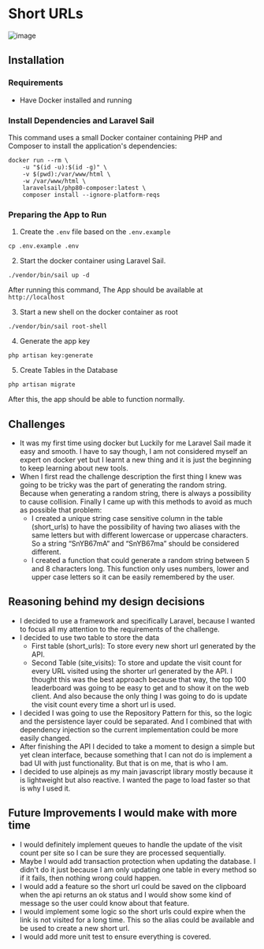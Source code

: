# Short URLs

![image](https://user-images.githubusercontent.com/6256473/140857513-cba8a7f6-1ba6-47e3-9aff-5e42f7f8620e.png)

## Installation
### Requirements
- Have Docker installed and running


### Install Dependencies and Laravel Sail
This command uses a small Docker container containing PHP and Composer to install the application's dependencies:
```
docker run --rm \
    -u "$(id -u):$(id -g)" \
    -v $(pwd):/var/www/html \
    -w /var/www/html \
    laravelsail/php80-composer:latest \
    composer install --ignore-platform-reqs
```

### Preparing the App to Run

1. Create the `.env` file based on the `.env.example`
```
cp .env.example .env
```

2. Start the docker container using Laravel Sail.
```
./vendor/bin/sail up -d
```
After running this command, The App should be available at `http://localhost`

3. Start a new shell on the docker container as root
```
./vendor/bin/sail root-shell
```

4. Generate the app key
```
php artisan key:generate 
```

5. Create Tables in the Database
```
php artisan migrate
```

After this, the app should be able to function normally.

## Challenges
- It was my first time using docker but Luckily for me Laravel Sail made it easy and smooth. I have to say though, I am not considered myself an expert on docker yet but I learnt  a new thing and  it is just the beginning to keep learning about new tools.
- When I first read the challenge description the first thing I knew was going to be tricky was the part of generating the random string. Because when generating a random string, there is always a possibility to cause collision. Finally I came up with this methods to avoid as much as possible that problem:
  - I created a unique string case sensitive column in the table (short_urls) to have the possibility of having two aliases with the same letters but with different lowercase or uppercase characters. So a string “SnYB67mA” and “SnYB67ma” should be considered different.
  - I created a function that could generate a random string between 5 and 8 characters long. This function only uses numbers, lower and upper case letters so it can be easily remembered by the user.


## Reasoning behind my design decisions
- I decided to use a framework and specifically Laravel, because I wanted to focus all my attention to the requirements of the challenge.
- I decided to use two table to store the data
    - First table (short_urls): To store every new short url generated by the API.
    - Second Table (site_visits): To store and update the visit count for every URL visited using the shorter url generated by the API. I thought this was the best approach because that way, the top 100 leaderboard was going to be easy to get and to show it on the web client. And also because the only thing I was going to do is update the visit count every time a short url is used.
- I decided I was going to use the Repository Pattern for this, so the logic and the persistence layer could be separated. And I combined that with dependency injection so the current implementation could be more easily changed.
- After finishing the API I decided to take a moment to design a simple but yet clean interface, because something that I can not do is implement a bad UI with just functionality. But that is on me, that is who I am.
- I decided to use alpinejs as my main javascript library mostly because it is lightweight but also reactive. I wanted the page to load faster so that is why I used it.

## Future Improvements I would make with more time

- I would definitely implement queues to handle the update of the visit count per site so I can be sure they are processed sequentially.
- Maybe I would add transaction protection when updating the database. I didn't do it just because I am only updating one table in every method so if it fails, then nothing wrong could happen.
- I would add a feature so the short url could be saved on the clipboard when the api returns an ok status and I would show some kind of message so the user could know about that feature.
- I would implement some logic so the short urls could expire when the link is not visited for a long time. This so the alias could be available and be used to create a new short url.
- I would add more unit test to ensure everything is covered.
